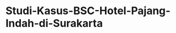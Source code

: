 # Studi-Kasus-BSC-Hotel-Pajang-Indah-di-Surakarta

<object data="Study-Kasus-BSC-Hotel-Pajang-Indah-di-Surakarta/Study_Case_Hotel_Pajang.pdf" type="application/pdf" width="100%">
</object>
